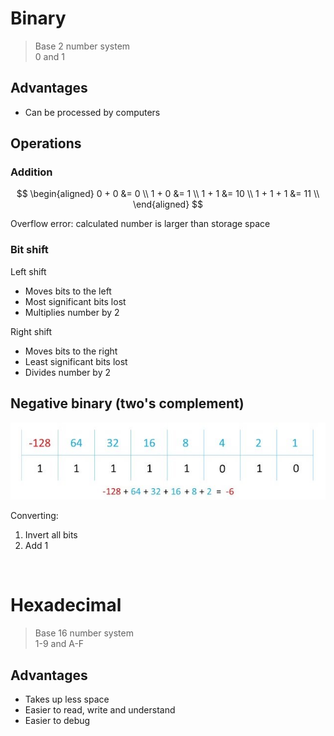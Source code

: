 # Binary

> Base 2 number system \
> 0 and 1

## Advantages

- Can be processed by computers

## Operations

### Addition

$$
\begin{aligned}
  0 + 0 &= 0 \\
  1 + 0 &= 1 \\
  1 + 1 &= 10 \\
  1 + 1 + 1 &= 11 \\
\end{aligned}
$$

Overflow error: calculated number is larger than storage space

### Bit shift

<p></p>
Left shift

- Moves bits to the left
- Most significant bits lost
- Multiplies number by 2

<p></p>
Right shift

- Moves bits to the right
- Least significant bits lost
- Divides number by 2

## Negative binary (two's complement)

![Two's complement with value of each bit shown](images/twos-complement.jpg)

<p></p>
Converting:

1. Invert all bits
2. Add 1

<br>

# Hexadecimal

> Base 16 number system \
> 1-9 and A-F

## Advantages

- Takes up less space
- Easier to read, write and understand
- Easier to debug
